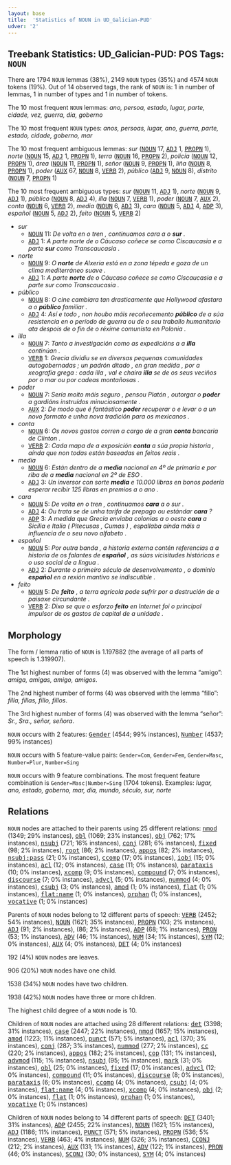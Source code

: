 ```yaml
---
layout: base
title:  'Statistics of NOUN in UD_Galician-PUD'
udver: '2'
---
```


## Treebank Statistics: UD_Galician-PUD: POS Tags: `NOUN`

There are 1794 `NOUN` lemmas (38%), 2149 `NOUN` types (35%) and 4574 `NOUN` tokens (19%).
Out of 14 observed tags, the rank of `NOUN` is: 1 in number of lemmas, 1 in number of types and 1 in number of tokens.

The 10 most frequent `NOUN` lemmas: <em>ano, persoa, estado, lugar, parte, cidade, vez, guerra, día, goberno</em>

The 10 most frequent `NOUN` types:  <em>anos, persoas, lugar, ano, guerra, parte, estado, cidade, goberno, mar</em>

The 10 most frequent ambiguous lemmas: <em>sur</em> (<tt><a href="gl_pud-pos-NOUN.html">NOUN</a></tt> 17, <tt><a href="gl_pud-pos-ADJ.html">ADJ</a></tt> 1, <tt><a href="gl_pud-pos-PROPN.html">PROPN</a></tt> 1), <em>norte</em> (<tt><a href="gl_pud-pos-NOUN.html">NOUN</a></tt> 15, <tt><a href="gl_pud-pos-ADJ.html">ADJ</a></tt> 1, <tt><a href="gl_pud-pos-PROPN.html">PROPN</a></tt> 1), <em>terra</em> (<tt><a href="gl_pud-pos-NOUN.html">NOUN</a></tt> 16, <tt><a href="gl_pud-pos-PROPN.html">PROPN</a></tt> 2), <em>policía</em> (<tt><a href="gl_pud-pos-NOUN.html">NOUN</a></tt> 12, <tt><a href="gl_pud-pos-PROPN.html">PROPN</a></tt> 1), <em>área</em> (<tt><a href="gl_pud-pos-NOUN.html">NOUN</a></tt> 11, <tt><a href="gl_pud-pos-PROPN.html">PROPN</a></tt> 1), <em>señor</em> (<tt><a href="gl_pud-pos-NOUN.html">NOUN</a></tt> 9, <tt><a href="gl_pud-pos-PROPN.html">PROPN</a></tt> 1), <em>liña</em> (<tt><a href="gl_pud-pos-NOUN.html">NOUN</a></tt> 8, <tt><a href="gl_pud-pos-PROPN.html">PROPN</a></tt> 1), <em>poder</em> (<tt><a href="gl_pud-pos-AUX.html">AUX</a></tt> 67, <tt><a href="gl_pud-pos-NOUN.html">NOUN</a></tt> 8, <tt><a href="gl_pud-pos-VERB.html">VERB</a></tt> 2), <em>público</em> (<tt><a href="gl_pud-pos-ADJ.html">ADJ</a></tt> 9, <tt><a href="gl_pud-pos-NOUN.html">NOUN</a></tt> 8), <em>distrito</em> (<tt><a href="gl_pud-pos-NOUN.html">NOUN</a></tt> 7, <tt><a href="gl_pud-pos-PROPN.html">PROPN</a></tt> 1)

The 10 most frequent ambiguous types:  <em>sur</em> (<tt><a href="gl_pud-pos-NOUN.html">NOUN</a></tt> 11, <tt><a href="gl_pud-pos-ADJ.html">ADJ</a></tt> 1), <em>norte</em> (<tt><a href="gl_pud-pos-NOUN.html">NOUN</a></tt> 9, <tt><a href="gl_pud-pos-ADJ.html">ADJ</a></tt> 1), <em>público</em> (<tt><a href="gl_pud-pos-NOUN.html">NOUN</a></tt> 8, <tt><a href="gl_pud-pos-ADJ.html">ADJ</a></tt> 4), <em>illa</em> (<tt><a href="gl_pud-pos-NOUN.html">NOUN</a></tt> 7, <tt><a href="gl_pud-pos-VERB.html">VERB</a></tt> 1), <em>poder</em> (<tt><a href="gl_pud-pos-NOUN.html">NOUN</a></tt> 7, <tt><a href="gl_pud-pos-AUX.html">AUX</a></tt> 2), <em>conta</em> (<tt><a href="gl_pud-pos-NOUN.html">NOUN</a></tt> 6, <tt><a href="gl_pud-pos-VERB.html">VERB</a></tt> 2), <em>media</em> (<tt><a href="gl_pud-pos-NOUN.html">NOUN</a></tt> 6, <tt><a href="gl_pud-pos-ADJ.html">ADJ</a></tt> 3), <em>cara</em> (<tt><a href="gl_pud-pos-NOUN.html">NOUN</a></tt> 5, <tt><a href="gl_pud-pos-ADJ.html">ADJ</a></tt> 4, <tt><a href="gl_pud-pos-ADP.html">ADP</a></tt> 3), <em>español</em> (<tt><a href="gl_pud-pos-NOUN.html">NOUN</a></tt> 5, <tt><a href="gl_pud-pos-ADJ.html">ADJ</a></tt> 2), <em>feito</em> (<tt><a href="gl_pud-pos-NOUN.html">NOUN</a></tt> 5, <tt><a href="gl_pud-pos-VERB.html">VERB</a></tt> 2)


* <em>sur</em>
  * <tt><a href="gl_pud-pos-NOUN.html">NOUN</a></tt> 11: <em>De volta en o tren , continuamos cara a o <b>sur</b> .</em>
  * <tt><a href="gl_pud-pos-ADJ.html">ADJ</a></tt> 1: <em>A parte norte de o Cáucaso coñece se como Ciscaucasia e a parte <b>sur</b> como Transcaucasia .</em>
* <em>norte</em>
  * <tt><a href="gl_pud-pos-NOUN.html">NOUN</a></tt> 9: <em>O <b>norte</b> de Alxeria está en a zona tépeda e goza de un clima mediterráneo suave .</em>
  * <tt><a href="gl_pud-pos-ADJ.html">ADJ</a></tt> 1: <em>A parte <b>norte</b> de o Cáucaso coñece se como Ciscaucasia e a parte sur como Transcaucasia .</em>
* <em>público</em>
  * <tt><a href="gl_pud-pos-NOUN.html">NOUN</a></tt> 8: <em>O cine cambiara tan drasticamente que Hollywood afastara a o <b>público</b> familiar .</em>
  * <tt><a href="gl_pud-pos-ADJ.html">ADJ</a></tt> 4: <em>Así e todo , non houbo máis recoñecemento <b>público</b> de a súa resistencia en o período de guerra ou de o seu traballo humanitario ata despois de o fin de o réxime comunista en Polonia .</em>
* <em>illa</em>
  * <tt><a href="gl_pud-pos-NOUN.html">NOUN</a></tt> 7: <em>Tanto a investigación como as expedicións a a <b>illa</b> continúan .</em>
  * <tt><a href="gl_pud-pos-VERB.html">VERB</a></tt> 1: <em>Grecia dividiu se en diversas pequenas comunidades autogobernadas ; un padrón ditado , en gran medida , por a xeografía grega : cada illa , val e chaira <b>illa</b> se de os seus veciños por o mar ou por cadeas montañosas .</em>
* <em>poder</em>
  * <tt><a href="gl_pud-pos-NOUN.html">NOUN</a></tt> 7: <em>Sería moito máis seguro , pensou Platón , outorgar o <b>poder</b> a gardiáns instruídos minuciosamente .</em>
  * <tt><a href="gl_pud-pos-AUX.html">AUX</a></tt> 2: <em>De modo que é fantástico <b>poder</b> recuperar o e levar o a un novo formato e unha nova tradición para os mexicanos .</em>
* <em>conta</em>
  * <tt><a href="gl_pud-pos-NOUN.html">NOUN</a></tt> 6: <em>Os novos gastos corren a cargo de a gran <b>conta</b> bancaria de Clinton .</em>
  * <tt><a href="gl_pud-pos-VERB.html">VERB</a></tt> 2: <em>Cada mapa de a exposición <b>conta</b> a súa propia historia , aínda que non todas están baseadas en feitos reais .</em>
* <em>media</em>
  * <tt><a href="gl_pud-pos-NOUN.html">NOUN</a></tt> 6: <em>Están dentro de a <b>media</b> nacional en 4º de primaria e por riba de a <b>media</b> nacional en 2º de ESO .</em>
  * <tt><a href="gl_pud-pos-ADJ.html">ADJ</a></tt> 3: <em>Un inversor con sorte <b>media</b> e 10.000 libras en bonos podería esperar recibir 125 libras en premios a o ano .</em>
* <em>cara</em>
  * <tt><a href="gl_pud-pos-NOUN.html">NOUN</a></tt> 5: <em>De volta en o tren , continuamos <b>cara</b> a o sur .</em>
  * <tt><a href="gl_pud-pos-ADJ.html">ADJ</a></tt> 4: <em>Ou trata se de unha tarifa de prepago ou estándar <b>cara</b> ?</em>
  * <tt><a href="gl_pud-pos-ADP.html">ADP</a></tt> 3: <em>A medida que Grecia enviaba colonias a o oeste <b>cara</b> a Sicilia e Italia ( Pitecusas , Cumas ) , espallaba aínda máis a influencia de o seu novo alfabeto .</em>
* <em>español</em>
  * <tt><a href="gl_pud-pos-NOUN.html">NOUN</a></tt> 5: <em>Por outra banda , a historia externa contén referencias a a historia de os falantes de <b>español</b> , as súas vicisitudes históricas e o uso social de a lingua .</em>
  * <tt><a href="gl_pud-pos-ADJ.html">ADJ</a></tt> 2: <em>Durante o primeiro século de desenvolvemento , o dominio <b>español</b> en a rexión mantivo se indiscutible .</em>
* <em>feito</em>
  * <tt><a href="gl_pud-pos-NOUN.html">NOUN</a></tt> 5: <em>De <b>feito</b> , a terra agrícola pode sufrir por a destrución de a paisaxe circundante .</em>
  * <tt><a href="gl_pud-pos-VERB.html">VERB</a></tt> 2: <em>Dixo se que o esforzo <b>feito</b> en Internet foi o principal impulsor de os gastos de capital de a unidade .</em>

## Morphology

The form / lemma ratio of `NOUN` is 1.197882 (the average of all parts of speech is 1.319907).

The 1st highest number of forms (4) was observed with the lemma “amigo”: <em>amiga, amigas, amigo, amigos</em>.

The 2nd highest number of forms (4) was observed with the lemma “fillo”: <em>filla, fillas, fillo, fillos</em>.

The 3rd highest number of forms (4) was observed with the lemma “señor”: <em>Sr., Sra., señor, señora</em>.

`NOUN` occurs with 2 features: <tt><a href="gl_pud-feat-Gender.html">Gender</a></tt> (4544; 99% instances), <tt><a href="gl_pud-feat-Number.html">Number</a></tt> (4537; 99% instances)

`NOUN` occurs with 5 feature-value pairs: `Gender=Com`, `Gender=Fem`, `Gender=Masc`, `Number=Plur`, `Number=Sing`

`NOUN` occurs with 9 feature combinations.
The most frequent feature combination is `Gender=Masc|Number=Sing` (1704 tokens).
Examples: <em>lugar, ano, estado, goberno, mar, día, mundo, século, sur, norte</em>


## Relations

`NOUN` nodes are attached to their parents using 25 different relations: <tt><a href="gl_pud-dep-nmod.html">nmod</a></tt> (1349; 29% instances), <tt><a href="gl_pud-dep-obl.html">obl</a></tt> (1069; 23% instances), <tt><a href="gl_pud-dep-obj.html">obj</a></tt> (762; 17% instances), <tt><a href="gl_pud-dep-nsubj.html">nsubj</a></tt> (721; 16% instances), <tt><a href="gl_pud-dep-conj.html">conj</a></tt> (281; 6% instances), <tt><a href="gl_pud-dep-fixed.html">fixed</a></tt> (98; 2% instances), <tt><a href="gl_pud-dep-root.html">root</a></tt> (86; 2% instances), <tt><a href="gl_pud-dep-appos.html">appos</a></tt> (82; 2% instances), <tt><a href="gl_pud-dep-nsubj-pass.html">nsubj:pass</a></tt> (21; 0% instances), <tt><a href="gl_pud-dep-ccomp.html">ccomp</a></tt> (17; 0% instances), <tt><a href="gl_pud-dep-iobj.html">iobj</a></tt> (15; 0% instances), <tt><a href="gl_pud-dep-acl.html">acl</a></tt> (12; 0% instances), <tt><a href="gl_pud-dep-case.html">case</a></tt> (11; 0% instances), <tt><a href="gl_pud-dep-parataxis.html">parataxis</a></tt> (10; 0% instances), <tt><a href="gl_pud-dep-xcomp.html">xcomp</a></tt> (9; 0% instances), <tt><a href="gl_pud-dep-compound.html">compound</a></tt> (7; 0% instances), <tt><a href="gl_pud-dep-discourse.html">discourse</a></tt> (7; 0% instances), <tt><a href="gl_pud-dep-advcl.html">advcl</a></tt> (5; 0% instances), <tt><a href="gl_pud-dep-nummod.html">nummod</a></tt> (4; 0% instances), <tt><a href="gl_pud-dep-csubj.html">csubj</a></tt> (3; 0% instances), <tt><a href="gl_pud-dep-amod.html">amod</a></tt> (1; 0% instances), <tt><a href="gl_pud-dep-flat.html">flat</a></tt> (1; 0% instances), <tt><a href="gl_pud-dep-flat-name.html">flat:name</a></tt> (1; 0% instances), <tt><a href="gl_pud-dep-orphan.html">orphan</a></tt> (1; 0% instances), <tt><a href="gl_pud-dep-vocative.html">vocative</a></tt> (1; 0% instances)

Parents of `NOUN` nodes belong to 12 different parts of speech: <tt><a href="gl_pud-pos-VERB.html">VERB</a></tt> (2452; 54% instances), <tt><a href="gl_pud-pos-NOUN.html">NOUN</a></tt> (1621; 35% instances), <tt><a href="gl_pud-pos-PROPN.html">PROPN</a></tt> (103; 2% instances), <tt><a href="gl_pud-pos-ADJ.html">ADJ</a></tt> (91; 2% instances),  (86; 2% instances), <tt><a href="gl_pud-pos-ADP.html">ADP</a></tt> (68; 1% instances), <tt><a href="gl_pud-pos-PRON.html">PRON</a></tt> (53; 1% instances), <tt><a href="gl_pud-pos-ADV.html">ADV</a></tt> (46; 1% instances), <tt><a href="gl_pud-pos-NUM.html">NUM</a></tt> (34; 1% instances), <tt><a href="gl_pud-pos-SYM.html">SYM</a></tt> (12; 0% instances), <tt><a href="gl_pud-pos-AUX.html">AUX</a></tt> (4; 0% instances), <tt><a href="gl_pud-pos-DET.html">DET</a></tt> (4; 0% instances)

192 (4%) `NOUN` nodes are leaves.

906 (20%) `NOUN` nodes have one child.

1538 (34%) `NOUN` nodes have two children.

1938 (42%) `NOUN` nodes have three or more children.

The highest child degree of a `NOUN` node is 10.

Children of `NOUN` nodes are attached using 28 different relations: <tt><a href="gl_pud-dep-det.html">det</a></tt> (3398; 31% instances), <tt><a href="gl_pud-dep-case.html">case</a></tt> (2447; 22% instances), <tt><a href="gl_pud-dep-nmod.html">nmod</a></tt> (1657; 15% instances), <tt><a href="gl_pud-dep-amod.html">amod</a></tt> (1223; 11% instances), <tt><a href="gl_pud-dep-punct.html">punct</a></tt> (571; 5% instances), <tt><a href="gl_pud-dep-acl.html">acl</a></tt> (370; 3% instances), <tt><a href="gl_pud-dep-conj.html">conj</a></tt> (287; 3% instances), <tt><a href="gl_pud-dep-nummod.html">nummod</a></tt> (277; 2% instances), <tt><a href="gl_pud-dep-cc.html">cc</a></tt> (220; 2% instances), <tt><a href="gl_pud-dep-appos.html">appos</a></tt> (182; 2% instances), <tt><a href="gl_pud-dep-cop.html">cop</a></tt> (131; 1% instances), <tt><a href="gl_pud-dep-advmod.html">advmod</a></tt> (115; 1% instances), <tt><a href="gl_pud-dep-nsubj.html">nsubj</a></tt> (95; 1% instances), <tt><a href="gl_pud-dep-mark.html">mark</a></tt> (31; 0% instances), <tt><a href="gl_pud-dep-obl.html">obl</a></tt> (25; 0% instances), <tt><a href="gl_pud-dep-fixed.html">fixed</a></tt> (17; 0% instances), <tt><a href="gl_pud-dep-advcl.html">advcl</a></tt> (12; 0% instances), <tt><a href="gl_pud-dep-compound.html">compound</a></tt> (11; 0% instances), <tt><a href="gl_pud-dep-discourse.html">discourse</a></tt> (8; 0% instances), <tt><a href="gl_pud-dep-parataxis.html">parataxis</a></tt> (6; 0% instances), <tt><a href="gl_pud-dep-ccomp.html">ccomp</a></tt> (4; 0% instances), <tt><a href="gl_pud-dep-csubj.html">csubj</a></tt> (4; 0% instances), <tt><a href="gl_pud-dep-flat-name.html">flat:name</a></tt> (4; 0% instances), <tt><a href="gl_pud-dep-xcomp.html">xcomp</a></tt> (4; 0% instances), <tt><a href="gl_pud-dep-obj.html">obj</a></tt> (2; 0% instances), <tt><a href="gl_pud-dep-flat.html">flat</a></tt> (1; 0% instances), <tt><a href="gl_pud-dep-orphan.html">orphan</a></tt> (1; 0% instances), <tt><a href="gl_pud-dep-vocative.html">vocative</a></tt> (1; 0% instances)

Children of `NOUN` nodes belong to 14 different parts of speech: <tt><a href="gl_pud-pos-DET.html">DET</a></tt> (3401; 31% instances), <tt><a href="gl_pud-pos-ADP.html">ADP</a></tt> (2455; 22% instances), <tt><a href="gl_pud-pos-NOUN.html">NOUN</a></tt> (1621; 15% instances), <tt><a href="gl_pud-pos-ADJ.html">ADJ</a></tt> (1186; 11% instances), <tt><a href="gl_pud-pos-PUNCT.html">PUNCT</a></tt> (571; 5% instances), <tt><a href="gl_pud-pos-PROPN.html">PROPN</a></tt> (536; 5% instances), <tt><a href="gl_pud-pos-VERB.html">VERB</a></tt> (463; 4% instances), <tt><a href="gl_pud-pos-NUM.html">NUM</a></tt> (326; 3% instances), <tt><a href="gl_pud-pos-CCONJ.html">CCONJ</a></tt> (212; 2% instances), <tt><a href="gl_pud-pos-AUX.html">AUX</a></tt> (131; 1% instances), <tt><a href="gl_pud-pos-ADV.html">ADV</a></tt> (122; 1% instances), <tt><a href="gl_pud-pos-PRON.html">PRON</a></tt> (46; 0% instances), <tt><a href="gl_pud-pos-SCONJ.html">SCONJ</a></tt> (30; 0% instances), <tt><a href="gl_pud-pos-SYM.html">SYM</a></tt> (4; 0% instances)


